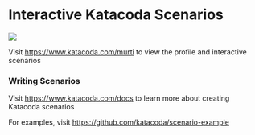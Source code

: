 # Interactive Katacoda Scenarios

[![](http://shields.katacoda.com/katacoda/murti/count.svg)](https://www.katacoda.com/murti "Get your profile on Katacoda.com")

Visit https://www.katacoda.com/murti to view the profile and interactive scenarios

### Writing Scenarios
Visit https://www.katacoda.com/docs to learn more about creating Katacoda scenarios

For examples, visit https://github.com/katacoda/scenario-example
